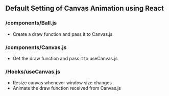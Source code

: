 ## Default Setting of Canvas Animation using React

### /components/Ball.js
- Create a draw function and pass it to Canvas.js


### /components/Canvas.js
- Get the draw function and pass it to useCanvas.js

### /Hooks/useCanvas.js
- Resize canvas whenever window size changes
- Animate the draw function received from Canvas.js